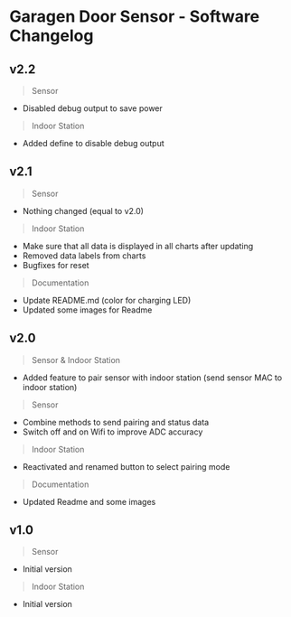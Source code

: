 # Garagen Door Sensor - Software Changelog

## v2.2

> Sensor
- Disabled debug output to save power

> Indoor Station
- Added define to disable debug output

## v2.1

> Sensor
- Nothing changed (equal to v2.0)

> Indoor Station
- Make sure that all data is displayed in all charts after updating
- Removed data labels from charts
- Bugfixes for reset

> Documentation
- Update README.md (color for charging LED)
- Updated some images for Readme

## v2.0

> Sensor & Indoor Station
- Added feature to pair sensor with indoor station (send sensor MAC to indoor station)

> Sensor
- Combine methods to send pairing and status data
- Switch off and on Wifi to improve ADC accuracy

> Indoor Station
- Reactivated and renamed button to select pairing mode

> Documentation
- Updated Readme and some images

## v1.0

> Sensor
- Initial version

> Indoor Station
- Initial version